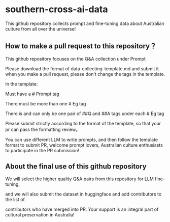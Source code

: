 # southern-cross-ai-data

This github repository collects prompt and fine-tuning data about Australian culture from all over the universe!

## How to make a pull request to this repository？

This github repository focuses on the Q&A collection under Prompt

Please download the format of data-collecting-template.md and submit it when you make a pull request, please don't change the tags in the template.

In the template:

Must have a # Prompt tag

There must be more than one # Eg tag

There is and can only be one pair of ##Q and ##A tags under each # Eg tag

Please submit strictly according to the format of the template, so that your pr can pass the formatting review。

You can use different LLM to write prompts, and then follow the template format to submit PR, welcome prompt lovers, Australian culture enthusiasts to participate in the PR submission!

## About the final use of this github repository

We will select the higher quality Q&A pairs from this repository for LLM fine-tuning, 

and we will also submit the dataset in huggingface and add contributors to the list of 

contributors who have merged into PR. Your support is an integral part of cultural preservation in Australia!
